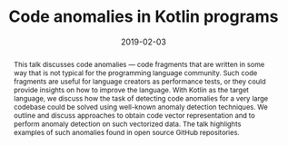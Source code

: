 ---
title: "Code anomalies in Kotlin programs"
collection: talks
type: "Talk"
permalink: /talks/2019-02-03-kotlin-anomalies
venue: "ULB Solbosch Campus"
date: 2019-02-03
location: "Brussels, Belgium"
video: '<iframe width="560" height="315" src="https://www.youtube.com/embed/OFsRpmXnf4s" title="YouTube video player" frameborder="0" allow="accelerometer; autoplay; clipboard-write; encrypted-media; gyroscope; picture-in-picture" allowfullscreen></iframe>'
abstract: 'This talk discusses code anomalies — code fragments that are written in some way that is not typical for the programming language community. Such code fragments are useful for language creators as performance tests, or they could provide insights on how to improve the language. With Kotlin as the target language, we discuss how the task of detecting code anomalies for a very large codebase could be solved using well-known anomaly detection techniques. We outline and discuss approaches to obtain code vector representation and to perform anomaly detection on such vectorized data. The talk highlights examples of such anomalies found in open source GitHub repositories.'
---